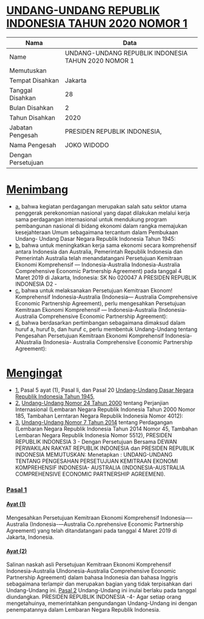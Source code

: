 # [UNDANG-UNDANG REPUBLIK INDONESIA TAHUN 2020 NOMOR 1](http://example.org/legal/document/uu/2020/1)

| Nama | Data |
| ------ | ----- |
|Name|UNDANG-UNDANG REPUBLIK INDONESIA TAHUN 2020 NOMOR 1|
|Memutuskan||
|Tempat Disahkan|Jakarta|
|Tanggal Disahkan|28|
|Bulan Disahkan|2|
|Tahun Disahkan|2020|
|Jabatan Pengesah|PRESIDEN REPUBLIK INDONESIA,|
|Nama Pengesah|JOKO WIDODO|
|Dengan Persetujuan||
# [Menimbang](http://example.org/legal/document/uu/2020/1/menimbang)

* [a.](http://example.org/legal/document/uu/2020/1/menimbang/point/a) bahwa kegiatan perdagangan merupakan salah satu sektor utama penggerak perekonomian nasional yang dapat dilakukan melalui kerja sama perdagangan internasional untuk mendukung program pembangunan nasional di bidang ekonomi dalam rangka memajukan kesejahteraan Umum sebagaimana tercantum dalam Pembukaan Undang- Undang Dasar Negara Republik Indonesia Tahun 1945:
* [b.](http://example.org/legal/document/uu/2020/1/menimbang/point/b) bahwa untuk meningkatkan kerja sama ekonomi secara komprehensif antara Indonesia dan Australia, Pemerintah Republik Indonesia dan Pemerintah Australia telah menandatangani Persetujuan Kemitraan Ekonomi Komprehensif — Indonesia-Australia Indonesia-Australia Comprehensive Economic Partnership Agreement) pada tanggal 4 Maret 2019 di Jakarta, Indonesia: SK No 020047 A PRESIDEN REPUBLIK INDONESIA D2 -
* [c.](http://example.org/legal/document/uu/2020/1/menimbang/point/c) bahwa untuk melaksanakan Persetujuan Kemitraan Ekonom! Komprehensif Indonesia-Australia (Indonesia— Australia Comprehensive Economic Partnership Agreement), perlu mengesahkan Persetujuan Kemitraan Ekonomi Komprehensif — Indonesia-Australia (Indonesia-Australia Comprehensive Economic Partnership Agreement):
* [d.](http://example.org/legal/document/uu/2020/1/menimbang/point/d) bahwa berdasarkan pertimbangan sebagaimana dimaksud dalam huruf a, huruf b, dan huruf c, perlu membentuk Undang-Undang tentang Pengesahan Persetujuan Kemitraan Ekonomi Komprehensif Indonesia-ANustralia (Indonesia- Australia Comprehensive Economic Partnership Agreement):
# [Mengingat](http://example.org/legal/document/uu/2020/1/mengingat)

* [1.](http://example.org/legal/document/uu/2020/1/mengingat/point/0001) Pasal 5 ayat (1), Pasal li, dan Pasal 20 [Undang-Undang Dasar Negara Republik Indonesia Tahun 1945](http://example.org/legal/document/uu),
* [2.](http://example.org/legal/document/uu/2020/1/mengingat/point/0002) [Undang-Undang Nomor 24 Tahun 2000](http://example.org/legal/document/uu/2000/24) tentang Perjanjian Internasional (Lembaran Negara Republik Indonesia Tahun 2000 Nomor 185, Tambahan Lerntaran Negara Republik Indonesia Nomor 4012):
* [3.](http://example.org/legal/document/uu/2020/1/mengingat/point/0003) [Undang-Undang Nomor 7 Tahun 2014](http://example.org/legal/document/uu/2014/7) tentang Perdagangan (Lembaran Negara Republik Indonesia Tahun 2014 Nomor 45, Tambahan Lembaran Negara Republik Indonesia Nomor 5512), PRESIDEN REPUBLIK INDONESIA 3 - Dengan Persetujuan Bersama DEWAN PERWAKILAN RAKYAT REPUBLIK INDONESIA dan PRESIDEN REPUBLIK INDONESIA MEMUTUSKAN: Menetapkan : UNDANG-UNDANG TENTANG PENGESAHAN PERSETUJUAN KEMITRAAN EKONOMI KOMPREHENSIF INDONESIA- AUSTRALIA (INDONESIA-AUSTRALIA COMPREHENSIVE ECONOMIC PARTNERSHIP AGREEMENI).

### [Pasal 1](http://example.org/legal/document/uu/2020/1/pasal/0001)

#### [Ayat (1)](http://example.org/legal/document/uu/2020/1/pasal/0001/version/20200228/ayat/0001)
Mengesahkan Persetujuan Kemitraan Ekonomi Komprehensif Indonesia—-Australia (Indonesia-—Australia Co.nprehensive Economic Partnership Agreement) yang telah ditandatangani pada tanggal 4 Maret 2019 di Jakarta, Indonesia.

#### [Ayat (2)](http://example.org/legal/document/uu/2020/1/pasal/0001/version/20200228/ayat/0002)
Salinan naskah asli Persetujuan Kemitraan Ekonomi Komprehensif Indonesia-Australia UIndonesia-Australia Comprehensive Economic Partnership Agreement) dalam bahasa Indonesia dan bahasa Inggris sebagaimana terlampir dan merupakan bagian yang tidak terpisahkan dari Undang-Undang ini. [Pasal 2](http://example.org/legal/document/uu/2020/1/pasal/0002) Undang-Undang ini inulai berlaku pada tanggal diundangkan. PRESIDEN REPUBLIK INDONESIA -4- Agar setiap orang mengetahuinya, memerintahkan pengundangan Undang-Undang ini dengan penempatannya dalam Lembaran Negara Republik Indonesia.
